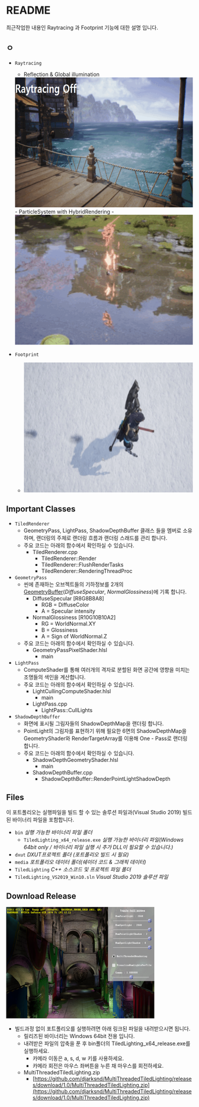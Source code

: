 # README

최근작업한 내용인 Raytracing 과 Footprint 기능에 대한 설명 입니다.

## ㅇ
-   `Raytracing`
    -   Reflection & Global illumination
     <img src="https://github.com/djarksnd/RecentWork/blob/main/images/RTXAnimation.gif?raw=true" width=600 height=350>
    -   ParticleSystem with HybridRendering
    -   <img src="https://github.com/djarksnd/RecentWork/blob/main/images/RTXParticleAnimation.gif?raw=true" width=600 height=350>

-   `Footprint`
    -   <img src="https://github.com/djarksnd/RecentWork/blob/main/images/FootprintAnimation.gif?raw=true" width=600 height=350>

## Important Classes
-   `TiledRenderer`
    -   GeometryPass, LightPass, ShadowDepthBuffer 클래스 들을 멤버로 소유 하며, 랜더링의 주체로 랜더링 흐름과 랜더링 스래드를 관리 합니다.
    -   주요 코드는 아래의 함수에서 확인하실 수 있습니다.
        -   TiledRenderer.cpp
            -   TiledRenderer::Render
            -   TiledRenderer::FlushRenderTasks
            -   TiledRenderer::RenderingThreadProc
-   `GeometryPass`
    -   씬에 존재하는 오브젝트들의 기하정보를 2개의 [GeometryBuffer](https://en.wikipedia.org/wiki/Glossary_of_computer_graphics#g-buffer)(_DiffuseSpecular_, _NormalGlossiness_)에 기록 합니다.
        -   DiffuseSpecular [R8G8B8A8]
            -   RGB = DiffuseColor
            -   A = Specular intensity
        -   NormalGlossiness [R10G10B10A2]
            -   RG = WorldNormal.XY
            -   B = Glossiness
            -   A = Sign of WorldNormal.Z
    -   주요 코드는 아래의 함수에서 확인하실 수 있습니다.
        -   GeometryPassPixelShader.hlsl
            -   main
-   `LightPass`
    -   ComputeShader를 통해 여러개의 격자로 분할된 화면 공간에 영향을 미치는 조명들의 색인을 계산합니다.
    -   주요 코드는 아래의 함수에서 확인하실 수 있습니다.
        - LightCullingComputeShader.hlsl
            -   main  
        - LightPass.cpp
            -   LightPass::CullLights
-   `ShadowDepthBuffer`
    -   화면에 표시될 그림자들의 ShadowDepthMap을 랜더링 합니다.
    -   PointLight의 그림자를 표현하기 위해 필요한 6면의 ShadowDepthMap을 GeometryShader와 RenderTargetArray를 이용해 One - Pass로 랜더링 합니다.
    -   주요 코드는 아래의 함수에서 확인하실 수 있습니다.
        -   ShadowDepthGeometryShader.hlsl
            -   main
        -   ShadowDepthBuffer.cpp
            -   ShadowDepthBuffer::RenderPointLightShadowDepth

## Files
이 포트폴리오는 실행파일을 빌드 할 수 있는 솔루션 파일과(Visual Studio 2019) 빌드된 바이너리 파일을 포함합니다.

-   `bin` _실행 가능한 바이너리 파일 폴더_
    -   `TiledLighting_x64_release.exe` _실행 가능한 바이너리 파일(Windows 64bit only / 바이너리 파일 실행 시 추가 DLL이 필요할 수 있습니다.)_
-   `dxut` _DXUT프로젝트 폴더 (포트폴리오 빌드 시 필요)_
-   `media` _포트폴리오 데이터 폴더(쉐이더 코드 & 그래픽 데이터)_
-   `TiledLighting` _C++ 소스코드 및 프로젝트 파일 폴더_
-   `TiledLighting_VS2019_Win10.sln` _Visual Studio 2019 솔루션 파일_

## Download Release
<img src="https://github.com/djarksnd/MultiThreadedTiledLighting/blob/master/ScreenShot.png?raw=true" width=400 height=300>

-   빌드과정 없이 포트폴리오를 실행하려면 아래 링크된 파일을 내려받으시면 됩니다.
    -   릴리즈된 바이너리는 Windows 64bit 전용 입니다.
    -   내려받은 파일의 압축을 푼 후 bin폴더의 TiledLighting_x64_release.exe를 실행하세요.
        -   카메라 이동은 a, s, d, w 키를 사용하세요.
        -   카메라 회전은 마우스 좌버튼을 누른 채 마우스를 회전하세요.
    -   MultiThreadedTiledLighting.zip
        -   [https://github.com/djarksnd/MultiThreadedTiledLighting/releases/download/1.0/MultiThreadedTiledLighting.zip](https://github.com/djarksnd/MultiThreadedTiledLighting/releases/download/1.0/MultiThreadedTiledLighting.zip)
